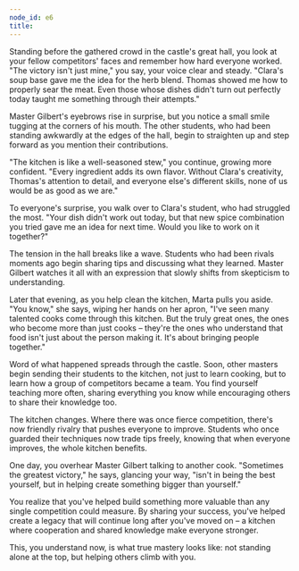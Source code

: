 ```yaml
---
node_id: e6
title: 
---
```


Standing before the gathered crowd in the castle's great hall, you look at your fellow competitors' faces and remember how hard everyone worked. "The victory isn't just mine," you say, your voice clear and steady. "Clara's soup base gave me the idea for the herb blend. Thomas showed me how to properly sear the meat. Even those whose dishes didn't turn out perfectly today taught me something through their attempts."

Master Gilbert's eyebrows rise in surprise, but you notice a small smile tugging at the corners of his mouth. The other students, who had been standing awkwardly at the edges of the hall, begin to straighten up and step forward as you mention their contributions.

"The kitchen is like a well-seasoned stew," you continue, growing more confident. "Every ingredient adds its own flavor. Without Clara's creativity, Thomas's attention to detail, and everyone else's different skills, none of us would be as good as we are."

To everyone's surprise, you walk over to Clara's student, who had struggled the most. "Your dish didn't work out today, but that new spice combination you tried gave me an idea for next time. Would you like to work on it together?"

The tension in the hall breaks like a wave. Students who had been rivals moments ago begin sharing tips and discussing what they learned. Master Gilbert watches it all with an expression that slowly shifts from skepticism to understanding.

Later that evening, as you help clean the kitchen, Marta pulls you aside. "You know," she says, wiping her hands on her apron, "I've seen many talented cooks come through this kitchen. But the truly great ones, the ones who become more than just cooks – they're the ones who understand that food isn't just about the person making it. It's about bringing people together."

Word of what happened spreads through the castle. Soon, other masters begin sending their students to the kitchen, not just to learn cooking, but to learn how a group of competitors became a team. You find yourself teaching more often, sharing everything you know while encouraging others to share their knowledge too.

The kitchen changes. Where there was once fierce competition, there's now friendly rivalry that pushes everyone to improve. Students who once guarded their techniques now trade tips freely, knowing that when everyone improves, the whole kitchen benefits.

One day, you overhear Master Gilbert talking to another cook. "Sometimes the greatest victory," he says, glancing your way, "isn't in being the best yourself, but in helping create something bigger than yourself."

You realize that you've helped build something more valuable than any single competition could measure. By sharing your success, you've helped create a legacy that will continue long after you've moved on – a kitchen where cooperation and shared knowledge make everyone stronger.

This, you understand now, is what true mastery looks like: not standing alone at the top, but helping others climb with you.
